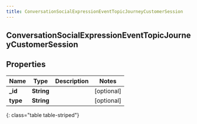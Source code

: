 ```yaml
---
title: ConversationSocialExpressionEventTopicJourneyCustomerSession
---
```

## ConversationSocialExpressionEventTopicJourneyCustomerSession

## Properties

|Name | Type | Description | Notes|
|------------ | ------------- | ------------- | -------------|
| **_id** | **String** |  | [optional] |
| **type** | **String** |  | [optional] |
{: class="table table-striped"}



